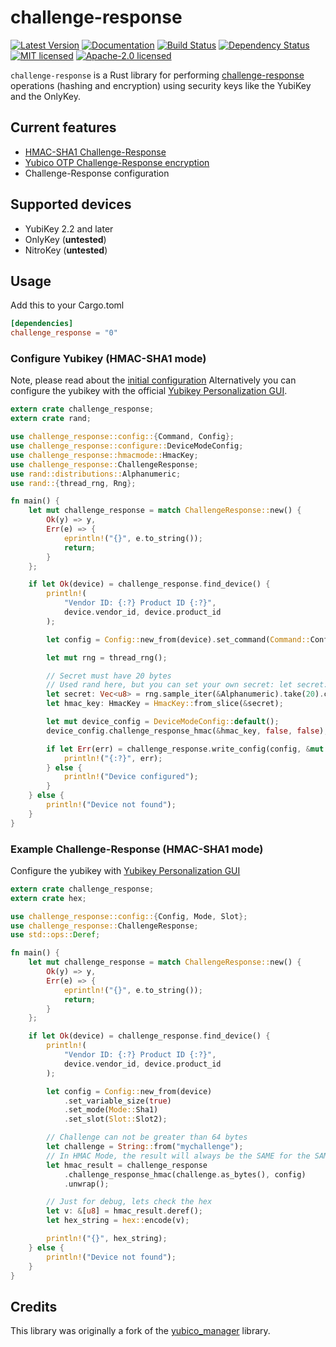# challenge-response

[![Latest Version]][crates.io] [![Documentation]][docs.rs] [![Build Status]][CI on Master] [![Dependency Status]][deps.rs] [![MIT licensed]][MIT] [![Apache-2.0 licensed]][APACHE]

[Documentation]: https://docs.rs/challenge_response/badge.svg
[docs.rs]: https://docs.rs/challenge-response/
[Latest Version]: https://img.shields.io/crates/v/challenge-response.svg
[crates.io]: https://crates.io/crates/challenge-response
[MIT licensed]: https://img.shields.io/badge/License-MIT-blue.svg
[MIT]: ./LICENSE-MIT
[Apache-2.0 licensed]: https://img.shields.io/badge/License-Apache%202.0-blue.svg
[APACHE]: ./LICENSE-APACHE
[Dependency Status]: https://deps.rs/repo/github/louib/challenge-response/status.svg
[deps.rs]: https://deps.rs/repo/github/louib/challenge-response
[Build Status]: https://github.com/louib/challenge-response/actions/workflows/merge.yml/badge.svg?branch=master
[CI on Master]: https://github.com/louib/challenge-response/actions/workflows/merge.yml

`challenge-response` is a Rust library for performing [challenge-response](https://wiki.archlinux.org/index.php/yubikey#Function_and_Application_of_Challenge-Response) operations (hashing and encryption) using security keys like the YubiKey and the OnlyKey.

## Current features

- [HMAC-SHA1 Challenge-Response](https://datatracker.ietf.org/doc/html/rfc2104)
- [Yubico OTP Challenge-Response encryption](https://docs.yubico.com/yesdk/users-manual/application-otp/yubico-otp.html)
- Challenge-Response configuration

## Supported devices

- YubiKey 2.2 and later
- OnlyKey (**untested**)
- NitroKey (**untested**)

## Usage

Add this to your Cargo.toml

```toml
[dependencies]
challenge_response = "0"
```

### Configure Yubikey (HMAC-SHA1 mode)

Note, please read about the [initial configuration](https://wiki.archlinux.org/index.php/yubikey#Initial_configuration)
Alternatively you can configure the yubikey with the official [Yubikey Personalization GUI](https://developers.yubico.com/yubikey-personalization-gui/).

```rust
extern crate challenge_response;
extern crate rand;

use challenge_response::config::{Command, Config};
use challenge_response::configure::DeviceModeConfig;
use challenge_response::hmacmode::HmacKey;
use challenge_response::ChallengeResponse;
use rand::distributions::Alphanumeric;
use rand::{thread_rng, Rng};

fn main() {
    let mut challenge_response = match ChallengeResponse::new() {
        Ok(y) => y,
        Err(e) => {
            eprintln!("{}", e.to_string());
            return;
        }
    };

    if let Ok(device) = challenge_response.find_device() {
        println!(
            "Vendor ID: {:?} Product ID {:?}",
            device.vendor_id, device.product_id
        );

        let config = Config::new_from(device).set_command(Command::Configuration2);

        let mut rng = thread_rng();

        // Secret must have 20 bytes
        // Used rand here, but you can set your own secret: let secret: &[u8; 20] = b"my_awesome_secret_20";
        let secret: Vec<u8> = rng.sample_iter(&Alphanumeric).take(20).collect();
        let hmac_key: HmacKey = HmacKey::from_slice(&secret);

        let mut device_config = DeviceModeConfig::default();
        device_config.challenge_response_hmac(&hmac_key, false, false);

        if let Err(err) = challenge_response.write_config(config, &mut device_config) {
            println!("{:?}", err);
        } else {
            println!("Device configured");
        }
    } else {
        println!("Device not found");
    }
}
```

### Example Challenge-Response (HMAC-SHA1 mode)

Configure the yubikey with [Yubikey Personalization GUI](https://developers.yubico.com/yubikey-personalization-gui/)

```rust
extern crate challenge_response;
extern crate hex;

use challenge_response::config::{Config, Mode, Slot};
use challenge_response::ChallengeResponse;
use std::ops::Deref;

fn main() {
    let mut challenge_response = match ChallengeResponse::new() {
        Ok(y) => y,
        Err(e) => {
            eprintln!("{}", e.to_string());
            return;
        }
    };

    if let Ok(device) = challenge_response.find_device() {
        println!(
            "Vendor ID: {:?} Product ID {:?}",
            device.vendor_id, device.product_id
        );

        let config = Config::new_from(device)
            .set_variable_size(true)
            .set_mode(Mode::Sha1)
            .set_slot(Slot::Slot2);

        // Challenge can not be greater than 64 bytes
        let challenge = String::from("mychallenge");
        // In HMAC Mode, the result will always be the SAME for the SAME provided challenge
        let hmac_result = challenge_response
            .challenge_response_hmac(challenge.as_bytes(), config)
            .unwrap();

        // Just for debug, lets check the hex
        let v: &[u8] = hmac_result.deref();
        let hex_string = hex::encode(v);

        println!("{}", hex_string);
    } else {
        println!("Device not found");
    }
}
```

## Credits

This library was originally a fork of the [yubico_manager](https://crates.io/crates/yubico_manager) library.
